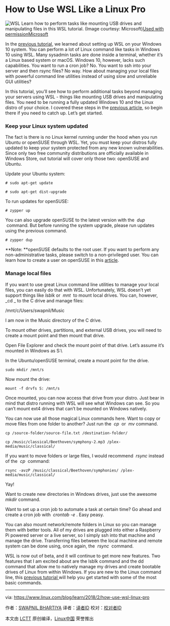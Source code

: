 How to Use WSL Like a Linux Pro
============================================================

![WSL](https://www.linux.com/sites/lcom/files/styles/rendered_file/public/wsl-pro.png?itok=e65wEEAw "WSL")
Learn how to perform tasks like mounting USB drives and manipulating files in this WSL tutorial. (Image courtesy: Microsoft)[Used with permission][1][Microsoft][2]

In the [previous tutorial][4], we learned about setting up WSL on your Windows 10 system. You can perform a lot of Linux command like tasks in Windows 10 using WSL. Many sysadmin tasks are done inside a terminal, whether it’s a Linux based system or macOS. Windows 10, however, lacks such capabilities. You want to run a cron job? No. You want to ssh into your server and then rsync files? No way. How about managing your local files with powerful command line utilities instead of using slow and unreliable GUI utilities?

In this tutorial, you’ll see how to perform additional tasks beyond managing your servers using WSL - things like mounting USB drives and manipulating files. You need to be running a fully updated Windows 10 and the Linux distro of your choice. I covered these steps in the [previous article][5], so begin there if you need to catch up. Let’s get started.

### Keep your Linux system updated

The fact is there is no Linux kernel running under the hood when you run Ubuntu or openSUSE through WSL. Yet, you must keep your distros fully updated to keep your system protected from any new known vulnerabilities. Since only two free community distributions are officially available in Windows Store, out tutorial will cover only those two: openSUSE and Ubuntu.

Update your Ubuntu system:

```
# sudo apt-get update

# sudo apt-get dist-upgrade
```

To run updates for openSUSE:

```
# zypper up
```

You can also upgrade openSUSE to the latest version with the  _dup_  command. But before running the system upgrade, please run updates using the previous command.

```
# zypper dup
```

**Note: **openSUSE defaults to the root user. If you want to perform any non-administrative tasks, please switch to a non-privileged user. You can learn how to create a user on openSUSE in this [article][6].

### Manage local files

If you want to use great Linux command line utilities to manage your local files, you can easily do that with WSL. Unfortunately, WSL doesn’t yet support things like _lsblk_ or  _mnt_  to mount local drives. You can, however,  _cd _ to the C drive and manage files:

/mnt/c/Users/swapnil/Music

I am now in the Music directory of the C drive.

To mount other drives, partitions, and external USB drives, you will need to create a mount point and then mount that drive.

Open File Explorer and check the mount point of that drive. Let’s assume it’s mounted in Windows as S:\

In the Ubuntu/openSUSE terminal, create a mount point for the drive.

```
sudo mkdir /mnt/s
```

Now mount the drive:

```
mount -f drvfs S: /mnt/s
```

Once mounted, you can now access that drive from your distro. Just bear in mind that distro running with WSL will see what Windows can see. So you can’t mount ext4 drives that can’t be mounted on Windows natively.

You can now use all those magical Linux commands here. Want to copy or move files from one folder to another? Just run the  _cp_  or  _mv_ command.

```
cp /source-folder/source-file.txt /destination-folder/

cp /music/classical/Beethoven/symphony-2.mp3 /plex-media/music/classical/
```

If you want to move folders or large files, I would recommend  _rsync_ instead of the  _cp_  command:

```
rsync -avzP /music/classical/Beethoven/symphonies/ /plex-media/music/classical/
```

Yay!

Want to create new directories in Windows drives, just use the awesome  _mkdir_ command.

Want to set up a cron job to automate a task at certain time? Go ahead and create a cron job with  _crontab -e_ . Easy peasy.

You can also mount network/remote folders in Linux so you can manage them with better tools. All of my drives are plugged into either a Raspberry Pi powered server or a live server, so I simply ssh into that machine and manage the drive. Transferring files between the local machine and remote system can be done using, once again, the  _rsync_  command.

WSL is now out of beta, and it will continue to get more new features. Two features that I am excited about are the lsblk command and the dd command that allow me to natively manage my drives and create bootable drives of Linux from within Windows. If you are new to the Linux command line, this [previous tutorial ][7]will help you get started with some of the most basic commands.

--------------------------------------------------------------------------------

via: https://www.linux.com/blog/learn/2018/2/how-use-wsl-linux-pro

作者：[SWAPNIL BHARTIYA][a]
译者：[译者ID](https://github.com/译者ID)
校对：[校对者ID](https://github.com/校对者ID)

本文由 [LCTT](https://github.com/LCTT/TranslateProject) 原创编译，[Linux中国](https://linux.cn/) 荣誉推出

[a]:https://www.linux.com/users/arnieswap
[1]:https://www.linux.com/licenses/category/used-permission
[2]:https://blogs.msdn.microsoft.com/commandline/learn-about-windows-console-and-windows-subsystem-for-linux-wsl/
[3]:https://www.linux.com/files/images/wsl-propng
[4]:https://www.linux.com/blog/learn/2018/2/how-get-started-using-wsl-windows-10
[5]:https://www.linux.com/blog/learn/2018/2/how-get-started-using-wsl-windows-10
[6]:https://www.linux.com/blog/learn/2018/2/how-get-started-using-wsl-windows-10
[7]:https://www.linux.com/learn/how-use-linux-command-line-basics-cli
